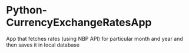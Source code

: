 # Python-CurrencyExchangeRatesApp
App that fetches rates (using NBP API) for particular month and year and then saves it in local database
